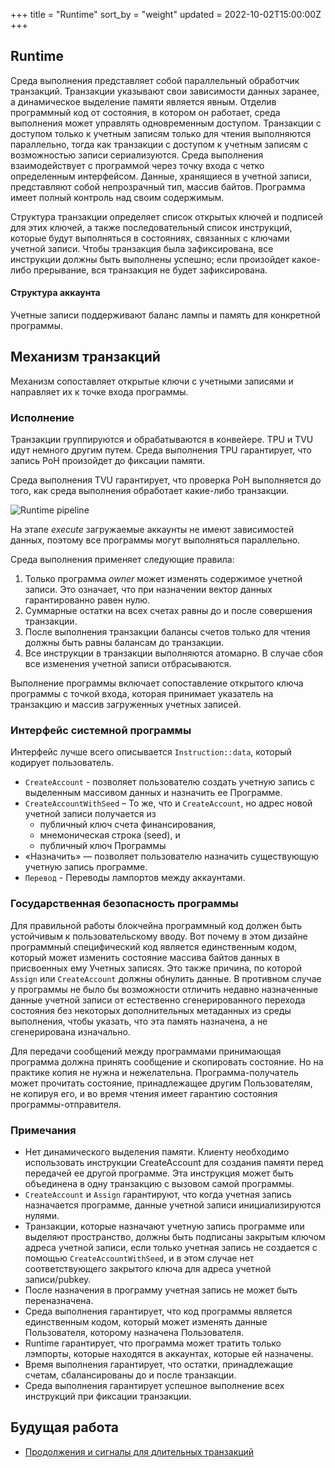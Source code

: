 +++
title = "Runtime"
sort_by = "weight"
updated = 2022-10-02T15:00:00Z
+++

## Runtime

Среда выполнения представляет собой параллельный обработчик транзакций. Транзакции указывают свои зависимости данных заранее, а динамическое выделение памяти является явным. Отделив программный код от состояния, в котором он работает, среда выполнения может управлять одновременным доступом. Транзакции с доступом только к учетным записям только для чтения выполняются параллельно, тогда как транзакции с доступом к учетным записям с возможностью записи сериализуются. Среда выполнения взаимодействует с программой через точку входа с четко определенным интерфейсом. Данные, хранящиеся в учетной записи, представляют собой непрозрачный тип, массив байтов. Программа имеет полный контроль над своим содержимым.

Структура транзакции определяет список открытых ключей и подписей для этих ключей, а также последовательный список инструкций, которые будут выполняться в состояниях, связанных с ключами учетной записи. Чтобы транзакция была зафиксирована, все инструкции должны быть выполнены успешно; если произойдет какое-либо прерывание, вся транзакция не будет зафиксирована.

#### Структура аккаунта

Учетные записи поддерживают баланс лампы и память для конкретной программы.

## Механизм транзакций

Механизм сопоставляет открытые ключи с учетными записями и направляет их к точке входа программы.

### Исполнение

Транзакции группируются и обрабатываются в конвейере. TPU и TVU идут немного другим путем. Среда выполнения TPU гарантирует, что запись PoH произойдет до фиксации памяти.

Среда выполнения TVU гарантирует, что проверка PoH выполняется до того, как среда выполнения обработает какие-либо транзакции.

![Runtime pipeline](/img/runtime.svg)

На этапе _execute_ загружаемые аккаунты не имеют зависимостей данных, поэтому все программы могут выполняться параллельно.

Среда выполнения применяет следующие правила:

1. Только программа _owner_ может изменять содержимое учетной записи. Это означает, что при назначении вектор данных гарантированно равен нулю.
2. Суммарные остатки на всех счетах равны до и после совершения транзакции.
3. После выполнения транзакции балансы счетов только для чтения должны быть равны балансам до транзакции.
4. Все инструкции в транзакции выполняются атомарно. В случае сбоя все изменения учетной записи отбрасываются.

Выполнение программы включает сопоставление открытого ключа программы с точкой входа, которая принимает указатель на транзакцию и массив загруженных учетных записей.

### Интерфейс системной программы

Интерфейс лучше всего описывается `Instruction::data`, который кодирует пользователь.

- `CreateAccount` - позволяет пользователю создать учетную запись с выделенным массивом данных и назначить ее Программе.
- `CreateAccountWithSeed` – То же, что и `CreateAccount`, но адрес новой учетной записи получается из
  - публичный ключ счета финансирования,
  - мнемоническая строка (seed), и
  - публичный ключ Программы
- «Назначить» — позволяет пользователю назначить существующую учетную запись программе.
- `Перевод` - Переводы лампортов между аккаунтами.

### Государственная безопасность программы

Для правильной работы блокчейна программный код должен быть устойчивым к пользовательскому вводу. Вот почему в этом дизайне программный специфический код является единственным кодом, который может изменить состояние массива байтов данных в присвоенных ему Учетных записях. Это также причина, по которой `Assign` или `CreateAccount` должны обнулить данные. В противном случае у программы не было бы возможности отличить недавно назначенные данные учетной записи от естественно сгенерированного перехода состояния без некоторых дополнительных метаданных из среды выполнения, чтобы указать, что эта память назначена, а не сгенерирована изначально.

Для передачи сообщений между программами принимающая программа должна принять сообщение и скопировать состояние. Но на практике копия не нужна и нежелательна. Программа-получатель может прочитать состояние, принадлежащее другим Пользователям, не копируя его, и во время чтения имеет гарантию состояния программы-отправителя.

### Примечания

- Нет динамического выделения памяти. Клиенту необходимо использовать инструкции CreateAccount для создания памяти перед передачей ее другой программе. Эта инструкция может быть объединена в одну транзакцию с вызовом самой программы.
- `CreateAccount` и `Assign` гарантируют, что когда учетная запись назначается программе, данные учетной записи инициализируются нулями.
- Транзакции, которые назначают учетную запись программе или выделяют пространство, должны быть подписаны закрытым ключом адреса учетной записи, если только учетная запись не создается с помощью `CreateAccountWithSeed`, и в этом случае нет соответствующего закрытого ключа для адреса учетной записи/pubkey.
- После назначения в программу учетная запись не может быть переназначена.
- Среда выполнения гарантирует, что код программы является единственным кодом, который может изменять данные Пользователя, которому назначена Пользователя.
- Runtime гарантирует, что программа может тратить только лэмпорты, которые находятся в аккаунтах, которые ей назначены.
- Время выполнения гарантирует, что остатки, принадлежащие счетам, сбалансированы до и после транзакции.
- Среда выполнения гарантирует успешное выполнение всех инструкций при фиксации транзакции.

## Будущая работа

- [Продолжения и сигналы для длительных транзакций](https://github.com/solana-labs/solana/issues/1485)
